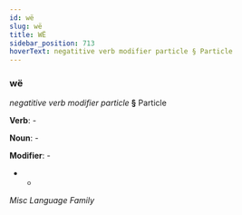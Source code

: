 ```yaml
---
id: wë
slug: wë
title: WË
sidebar_position: 713
hoverText: negatitive verb modifier particle § Particle
---
```


### wë

*negatitive verb modifier particle* **§** Particle

**Verb**: -

**Noun**: -

**Modifier**: -

- -

*Misc Language Family*
